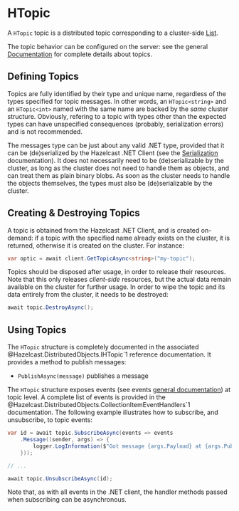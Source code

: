 # HTopic

A `HTopic` topic is a distributed topic corresponding to a cluster-side [List](https://docs.hazelcast.com/hazelcast/latest/data-structures/topic).

The topic behavior can be configured on the server: see the general [Documentation](https://docs.hazelcast.com/hazelcast/latest/data-structures/topic) for complete details about topics.

## Defining Topics

Topics are fully identified by their type and unique name, regardless of the types specified for topic messages. In other words, an `HTopic<string>` and an `HTopic<int>` named with the same name are backed by the *same* cluster structure. Obviously, refering to a topic with types other than the expected types can have unspecified consequences (probably, serialization errors) and is not recommended.

The messages type can be just about any valid .NET type, provided that it can be (de)serialized by the Hazelcast .NET Client (see the [Serialization](../serialization.md) documentation). It does not necessarily need to be (de)serializable by the cluster, as long as the cluster does not need to handle them as objects, and can treat them as plain binary blobs. As soon as the cluster needs to handle the objects themselves, the types must also be (de)serializable by the cluster.

## Creating & Destroying Topics

A topic is obtained from the Hazelcast .NET Client, and is created on-demand: if a topic with the specified name already exists on the cluster, it is returned, otherwise it is created on the cluster. For instance:

```csharp
var optic = await client.GetTopicAsync<string>("my-topic");
```

Topics should be disposed after usage, in order to release their resources. Note that this only releases *client-side* resources, but the actual data remain available on the cluster for further usage. In order to wipe the topic and its data entirely from the cluster, it needs to be destroyed:

```csharp
await topic.DestroyAsync();
```

## Using Topics

The `HTopic` structure is completely documented in the associated @Hazelcast.DistributedObjects.IHTopic`1 reference documentation. It provides a method to publish messages:

* `PublishAsync(message)` publishes a message

The `HTopic` structure exposes events (see events [general documentation](../events.md)) at topic level. A complete list of events is provided in the @Hazelcast.DistributedObjects.CollectionItemEventHandlers`1 documentation. The following example illustrates how to subscribe, and unsubscribe, to topic events:

```csharp
var id = await topic.SubscribeAsync(events => events
    .Message((sender, args) => {
        logger.LogInformation($"Got message {args.Payload} at {args.PublishTime}.")
    }));

// ...

await topic.UnsubscribeAsync(id);
```

Note that, as with all events in the .NET client, the handler methods passed when subscribing can be asynchronous.